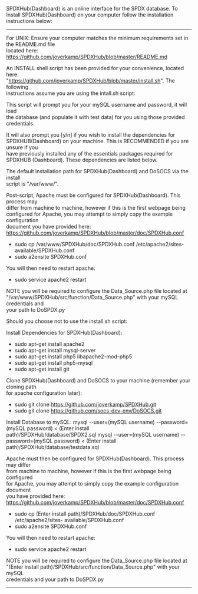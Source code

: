 SPDXHub(Dashboard) is an online interface for the SPDX database.
To Install SPDXHub(Dashboard) on your computer follow the installation  
instructions below:

***

For UNIX:
Ensure your computer matches the minimum requirements set in the README.md file  
located here: https://github.com/joverkamp/SPDXHub/blob/master/README.md

An INSTALL shell script has been provided for your convenience, located here:  
"https://github.com/joverkamp/SPDXHub/blob/master/install.sh". The following  
instructions assume you are using the intall.sh script:

This script will prompt you for your mySQL username and password, it will load  
the database (and populate it with test data) for you using those provided  
credentials.

It will also prompt you [y/n] if you wish to install the dependencies for  
SPDXHUB(Dashboard) on your machine. This is RECOMMENDED if you are unsure if you  
have previously installed any of the essentials packages required for SPDXHUB 
(Dashboard). These dependencies are listed below.

The default installation path for SPDXHub(Dashboard) and DoSOCS via the install  
script is "/var/www/".

Post-script, Apache must be configured for SPDXHub(Dashboard). This process may  
differ from machine to machine, however if this is the first webpage being  
configured for Apache, you may attempt to simply copy the example configuration  
document you have provided here:  
https://github.com/joverkamp/SPDXHub/blob/master/doc/SPDXHub.conf

- sudo cp /var/www/SPDXHub/doc/SPDXHub.conf /etc/apache2/sites- 
available/SPDXHub.conf
- sudo a2ensite SPDXHub.conf

You will then need to restart apache:
- sudo service apache2 restart

NOTE you will be required to configure the Data_Source.php file located at  
"/var/www/SPDXHub/src/function/Data_Source.php" with your mySQL credentials and  
your path to DoSPDX.py


Should you choose not to use the install.sh script:

Install Dependencies for SPDXHub(Dashboard):
- sudo apt-get install apache2
- sudo apt-get install mysql-server
- sudo apt-get install php5 libapache2-mod-php5
- sudo apt-get install php5-mysql
- sudo apt-get install git 

Clone SPDXHub(Dashboard) and DoSOCS to your machine (remember your cloning path  
for apache configuration later):
- sudo git clone https://github.com/joverkamp/SPDXHub.git
- sudo git clone https://github.com/socs-dev-env/DoSOCS.git

Install Database to mySQL:
mysql --user=(mySQL username) --password=(mySQL password) < (Enter install  
path)/SPDXHub/database/SPDX2.sql
mysql --user=(mySQL username) --password=(mySQL password) < (Enter install  
path)/SPDXHub/database/testdata.sql

Apache must then be configured for SPDXHub(Dashboard). This process may differ  
from machine to machine, however if this is the first webpage being configured  
for Apache, you may attempt to simply copy the example configuration document  
you have provided here:  
https://github.com/joverkamp/SPDXHub/blob/master/doc/SPDXHub.conf

- sudo cp (Enter install path)/SPDXHub/doc/SPDXHub.conf /etc/apache2/sites- 
available/SPDXHub.conf
- sudo a2ensite SPDXHub.conf

You will then need to restart apache:
- sudo service apache2 restart

NOTE you will be required to configure the Data_Source.php file located at  
"(Enter install path)/SPDXHub/src/function/Data_Source.php" with your mySQL  
credentials and your path to DoSPDX.py

***
